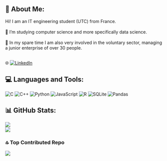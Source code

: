 ## 💫 About Me:
Hi! I am an IT engineering student (UTC) from France.<br> <br>🔭 I’m studying computer science and more specifically data science. <br><br>🌱 In my spare time I am also very involved in the voluntary sector, managing a junior enterprise of over 30 people. <br><br>

🌐 [![LinkedIn](https://img.shields.io/badge/LinkedIn-%230077B5.svg?logo=linkedin&logoColor=white)](https://linkedin.com/in/samuel-manchajm) 

## 💻 Languages and Tools:
![C](https://img.shields.io/badge/c-%2300599C.svg?style=for-the-badge&logo=c&logoColor=white) ![C++](https://img.shields.io/badge/c++-%2300599C.svg?style=for-the-badge&logo=c%2B%2B&logoColor=white) ![Python](https://img.shields.io/badge/python-3670A0?style=for-the-badge&logo=python&logoColor=ffdd54) ![JavaScript](https://img.shields.io/badge/javascript-%23323330.svg?style=for-the-badge&logo=javascript&logoColor=%23F7DF1E) ![R](https://img.shields.io/badge/r-%23276DC3.svg?style=for-the-badge&logo=r&logoColor=white) ![SQLite](https://img.shields.io/badge/sqlite-%2307405e.svg?style=for-the-badge&logo=sqlite&logoColor=white) ![Pandas](https://img.shields.io/badge/pandas-%23150458.svg?style=for-the-badge&logo=pandas&logoColor=white)
## 📊 GitHub Stats:
<!--![](https://github-readme-stats.vercel.app/api?username=smanchajm&theme=dark&hide_border=true&include_all_commits=true&count_private=true)<br/>-->
![](https://github-readme-streak-stats.herokuapp.com/?user=smanchajm&theme=dark&hide_border=true)<br/>
![](https://github-readme-stats.vercel.app/api/top-langs/?username=smanchajm&theme=dark&hide_border=true&include_all_commits=true&count_private=true&layout=compact)

### 🔝 Top Contributed Repo
![](https://github-contributor-stats.vercel.app/api?username=smanchajm&limit=5&theme=dark&combine_all_yearly_contributions=true)

<!-- Proudly created with GPRM ( https://gprm.itsvg.in ) -->
